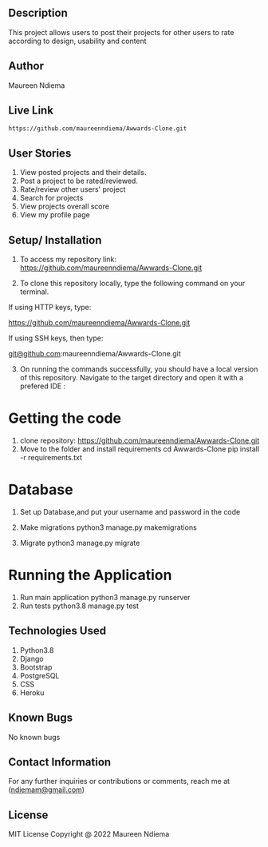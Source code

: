 ## Description
  
   This project allows users to post their projects for other users to rate according to design, usability and content

## Author

   Maureen Ndiema

## Live Link

    https://github.com/maureenndiema/Awwards-Clone.git

## User Stories

1. View posted projects and their details.
2. Post a project to be rated/reviewed.
3. Rate/review other users' project
4. Search for projects
5. View projects overall score
6. View my profile page

## Setup/ Installation

1. To access my repository link: https://github.com/maureenndiema/Awwards-Clone.git

2. To clone this repository locally, type the following command on your terminal.

If using HTTP keys, type:

 https://github.com/maureenndiema/Awwards-Clone.git


If using SSH keys, then type:

 git@github.com:maureenndiema/Awwards-Clone.git


3. On running the commands successfully, you should have a local version of this repository. Navigate to the target directory and open it with a prefered IDE :

# Getting the code
1. clone repository: https://github.com/maureenndiema/Awwards-Clone.git
2. Move to the folder and install requirements cd Awwards-Clone pip install -r requirements.txt
# Database

1. Set up Database,and put your username and password in the code

2. Make migrations python3 manage.py makemigrations 

3. Migrate python3 manage.py migrate

# Running the Application
1. Run main application
   python3 manage.py runserver
2.  Run tests
    python3.8 manage.py test 

## Technologies Used
   
1. Python3.8
2. Django 
3. Bootstrap
4. PostgreSQL
5. CSS
6. Heroku

## Known Bugs

  No known bugs

## Contact Information

 For any further inquiries or contributions or comments, reach me at (ndiemam@gmail.com)

## License
  
  MIT License Copyright @ 2022 Maureen Ndiema